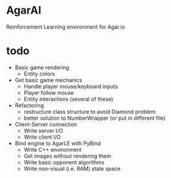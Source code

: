 # AgarAI

Reinforcement Learning environment for Agar.io

# todo
- Basic game rendering
  - Entity colors
- Get basic game mechanics
  - Handle player mouse/keyboard inputs
  - Player follow mouse
  - Entity interactions (several of these)
- Refactoring
  - restructure class structure to avoid Diamond problem
  - better solution to NumberWrapper (or put in different file)
- Client-Server connection
  - Write server I/O
  - Write client I/O
- Bind engine to AgarLE with PyBind
  - Write C++ environment
  - Get images without rendering them
  - Write basic opponent algorithms
  - Write non-visual (i.e. RAM) state space

